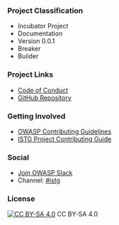### Project Classification
* Incubator Project
* Documentation
* Version 0.0.1
* Breaker
* Builder

### Project Links
* [Code of Conduct][owasp_coc]
* [GitHub Repository][istg_github]

### Getting Involved

* [OWASP Contributing Guidelines][owasp_contributing]
* [ISTG Project Contributing Guide][istg_contributing]

### Social

* [Join OWASP Slack][owasp_slack]
* Channel: [#istg][istg_slack]

### License

[![CC BY-SA 4.0][cc-by-sa-image]][cc-by-sa] CC BY-SA 4.0



[owasp_coc]: https://owasp.org/www-policy/operational/code-of-conduct
[owasp_contributing]: https://owasp.org/www-project-iot-security-testing-guide/CONTRIBUTING.md
[owasp_slack]: https://owasp.org/slack/invite
[istg_github]: https://github.com/OWASP/owasp-istg
[istg_contributing]: https://owasp.org/www-project-iot-security-testing-guide/#div-contributing
[istg_slack]: https://owasp.slack.com/archives/C05QA92T1JP
[cc-by-sa]: http://creativecommons.org/licenses/by-sa/4.0/
[cc-by-sa-image]: https://licensebuttons.net/l/by-sa/4.0/88x31.png
